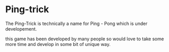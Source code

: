 # Ping-trick
The Ping-Trick is technically a name for Ping - Pong which is under developement.

this game has been developed by many people so would love to take some more time and develop in some bit of unique way.
